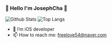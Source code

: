 ### 🤟 Hello I'm JosephCha 🤟
![Github Stats](https://github-readme-stats.vercel.app/api?username=joseph704&show_icons=true&theme=github_dark)
![Top Langs](https://github-readme-stats.vercel.app/api/top-langs/?username=joseph704&layout=compact&theme=github_dark&hide=python&&HTML)
- 📱 I’m iOS developer
- 📫 How to reach me: freelove54@naver.com
